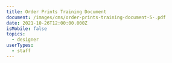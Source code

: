 ```yaml
---
title: Order Prints Training Document
document: /images/cms/order-prints-training-document-5-.pdf
date: 2021-10-26T12:00:00.000Z
isMobile: false
topics:
  - designer
userTypes:
  - staff
---
```

